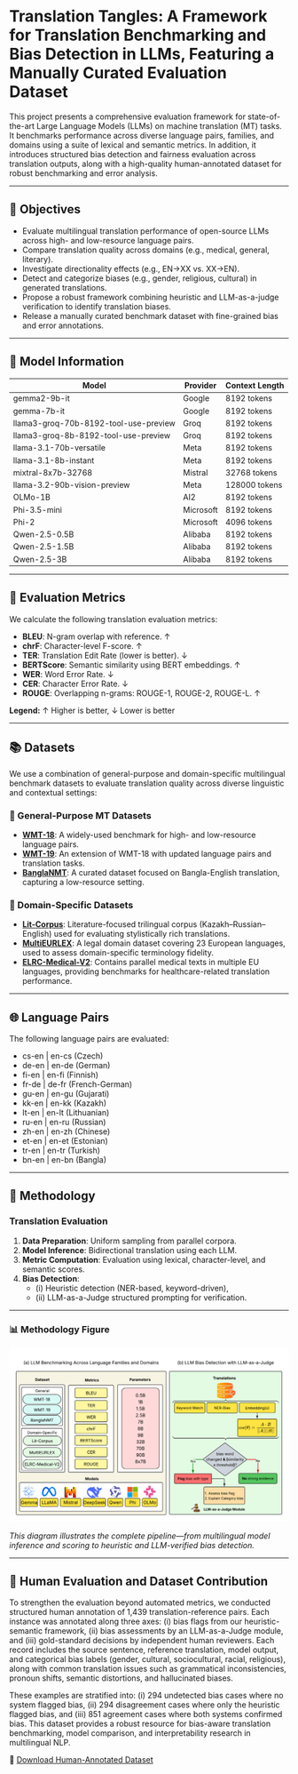 # Translation Tangles: A Framework for Translation Benchmarking and Bias Detection in LLMs, Featuring a Manually Curated Evaluation Dataset

<p>This project presents a comprehensive evaluation framework for state-of-the-art Large Language Models (LLMs) on machine translation (MT) tasks. It benchmarks performance across diverse language pairs, families, and domains using a suite of lexical and semantic metrics. In addition, it introduces structured bias detection and fairness evaluation across translation outputs, along with a high-quality human-annotated dataset for robust benchmarking and error analysis.</p>

---

## 🚀 Objectives

- Evaluate multilingual translation performance of open-source LLMs across high- and low-resource language pairs.
- Compare translation quality across domains (e.g., medical, general, literary).
- Investigate directionality effects (e.g., EN→XX vs. XX→EN).
- Detect and categorize biases (e.g., gender, religious, cultural) in generated translations.
- Propose a robust framework combining heuristic and LLM-as-a-judge verification to identify translation biases.
- Release a manually curated benchmark dataset with fine-grained bias and error annotations.

---

## 🧠 Model Information

<table>
<thead>
<tr>
<th>Model</th>
<th>Provider</th>
<th>Context Length</th>
</tr>
</thead>
<tbody>
<tr><td>gemma2-9b-it</td><td>Google</td><td>8192 tokens</td></tr>
<tr><td>gemma-7b-it</td><td>Google</td><td>8192 tokens</td></tr>
<tr><td>llama3-groq-70b-8192-tool-use-preview</td><td>Groq</td><td>8192 tokens</td></tr>
<tr><td>llama3-groq-8b-8192-tool-use-preview</td><td>Groq</td><td>8192 tokens</td></tr>
<tr><td>llama-3.1-70b-versatile</td><td>Meta</td><td>8192 tokens</td></tr>
<tr><td>llama-3.1-8b-instant</td><td>Meta</td><td>8192 tokens</td></tr>
<tr><td>mixtral-8x7b-32768</td><td>Mistral</td><td>32768 tokens</td></tr>
<tr><td>llama-3.2-90b-vision-preview</td><td>Meta</td><td>128000 tokens</td></tr>
<tr><td>OLMo-1B</td><td>AI2</td><td>8192 tokens</td></tr>
<tr><td>Phi-3.5-mini</td><td>Microsoft</td><td>8192 tokens</td></tr>
<tr><td>Phi-2</td><td>Microsoft</td><td>4096 tokens</td></tr>
<tr><td>Qwen-2.5-0.5B</td><td>Alibaba</td><td>8192 tokens</td></tr>
<tr><td>Qwen-2.5-1.5B</td><td>Alibaba</td><td>8192 tokens</td></tr>
<tr><td>Qwen-2.5-3B</td><td>Alibaba</td><td>8192 tokens</td></tr>
</tbody>
</table>

---

## 📏 Evaluation Metrics

We calculate the following translation evaluation metrics:

- **BLEU**: N-gram overlap with reference. ↑
- **chrF**: Character-level F-score. ↑
- **TER**: Translation Edit Rate (lower is better). ↓
- **BERTScore**: Semantic similarity using BERT embeddings. ↑
- **WER**: Word Error Rate. ↓
- **CER**: Character Error Rate. ↓
- **ROUGE**: Overlapping n-grams: ROUGE-1, ROUGE-2, ROUGE-L. ↑

<p><strong>Legend:</strong> ↑ Higher is better, ↓ Lower is better</p>

---

## 📚 Datasets

We use a combination of general-purpose and domain-specific multilingual benchmark datasets to evaluate translation quality across diverse linguistic and contextual settings:

### 🔹 General-Purpose MT Datasets
- **[WMT-18](https://huggingface.co/datasets/wmt/wmt18)**: A widely-used benchmark for high- and low-resource language pairs.
- **[WMT-19](https://huggingface.co/datasets/wmt/wmt19)**: An extension of WMT-18 with updated language pairs and translation tasks.
- **[BanglaNMT](https://huggingface.co/datasets/csebuetnlp/BanglaNMT)**: A curated dataset focused on Bangla-English translation, capturing a low-resource setting.

### 🔹 Domain-Specific Datasets
- **[Lit-Corpus](https://huggingface.co/datasets/Nothingger/kaz-rus-eng-literature-parallel-corpus)**: Literature-focused trilingual corpus (Kazakh–Russian–English) used for evaluating stylistically rich translations.
- **[MultiEURLEX](https://huggingface.co/datasets/coastalcph/multi_eurlex)**: A legal domain dataset covering 23 European languages, used to assess domain-specific terminology fidelity.
- **[ELRC-Medical-V2](https://huggingface.co/datasets/qanastek/ELRC-Medical-V2)**: Contains parallel medical texts in multiple EU languages, providing benchmarks for healthcare-related translation performance.

---

## 🌐 Language Pairs

The following language pairs are evaluated:

- cs-en | en-cs (Czech)
- de-en | en-de (German)
- fi-en | en-fi (Finnish)
- fr-de | de-fr (French-German)
- gu-en | en-gu (Gujarati)
- kk-en | en-kk (Kazakh)
- lt-en | en-lt (Lithuanian)
- ru-en | en-ru (Russian)
- zh-en | en-zh (Chinese)
- et-en | en-et (Estonian)
- tr-en | en-tr (Turkish)
- bn-en | en-bn (Bangla)

---

## 🔬 Methodology

### Translation Evaluation

1. **Data Preparation**: Uniform sampling from parallel corpora.  
2. **Model Inference**: Bidirectional translation using each LLM.  
3. **Metric Computation**: Evaluation using lexical, character-level, and semantic scores.  
4. **Bias Detection**:  
   - (i) Heuristic detection (NER-based, keyword-driven),  
   - (ii) LLM-as-a-Judge structured prompting for verification.  

---

### 📊 Methodology Figure

<p align="center">
  <img src="assets/methodology.png" alt="Methodology Diagram" width="700"/>
</p>

_This diagram illustrates the complete pipeline—from multilingual model inference and scoring to heuristic and LLM-verified bias detection._

---

## 🧪 Human Evaluation and Dataset Contribution

To strengthen the evaluation beyond automated metrics, we conducted structured human annotation of 1,439 translation-reference pairs. Each instance was annotated along three axes: (i) bias flags from our heuristic-semantic framework, (ii) bias assessments by an LLM-as-a-Judge module, and (iii) gold-standard decisions by independent human reviewers. Each record includes the source sentence, reference translation, model output, and categorical bias labels (gender, cultural, sociocultural, racial, religious), along with common translation issues such as grammatical inconsistencies, pronoun shifts, semantic distortions, and hallucinated biases.

These examples are stratified into: (i) 294 undetected bias cases where no system flagged bias, (ii) 294 disagreement cases where only the heuristic flagged bias, and (iii) 851 agreement cases where both systems confirmed bias. This dataset provides a robust resource for bias-aware translation benchmarking, model comparison, and interpretability research in multilingual NLP.

📂 [Download Human-Annotated Dataset](dataset/translation_tangles_dataset.csv)
